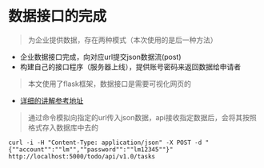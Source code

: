 # 数据接口的完成
>为企业提供数据，存在两种模式（本次使用的是后一种方法）
- 企业数据接口完成，向对应url提交json数据流(post)
- 构建自己的接口程序（服务器上线），提供账号密码来返回数据给申请者

>本文使用了flask框架，数据接口是需要可视化网页的  

- [详细的讲解参考地址](http://blog.csdn.net/u010098331/article/details/52781081)

>通过命令模拟向指定的url传入json数据，api接收指定数据后，会将其按照格式存入数据库中去的
```
curl -i -H "Content-Type: application/json" -X POST -d "{""account"":""lm"",""password"":""lm12345""}" http://localhost:5000/todo/api/v1.0/tasks

```